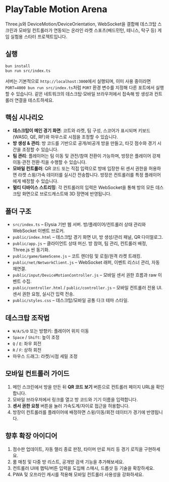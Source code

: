 # PlayTable Motion Arena

Three.js와 DeviceMotion/DeviceOrientation, WebSocket을 결합해 데스크탑 스크린과 모바일 컨트롤러가 연동되는 온라인 라켓 스포츠(배드민턴, 테니스, 탁구 등) 게임 실험용 스타터 프로젝트입니다.

## 실행

```bash
bun install
bun run src/index.ts
```

서버는 기본적으로 `http://localhost:3000`에서 실행되며, 이미 사용 중이라면 `PORT=4000 bun run src/index.ts`처럼 `PORT` 환경 변수를 지정해 다른 포트에서 실행할 수 있습니다. 같은 네트워크의 데스크탑·모바일 브라우저에서 접속해 방 생성과 컨트롤러 연결을 테스트하세요.

## 핵심 시나리오

- **데스크탑이 메인 경기 화면**: 코트와 라켓, 팀 구성, 스코어가 표시되며 키보드(WASD, QE, RF)와 마우스로 시점을 조정할 수 있습니다.
- **방 생성 & 관리**: 방 코드를 기반으로 공개/비공개 방을 만들고, 타깃 점수와 경기 시간을 조정할 수 있습니다.
- **팀 관리**: 플레이어는 팀 이동 및 관전/참여 전환이 가능하며, 방장은 플레이어 강제 이동·관전 전환·킥을 수행할 수 있습니다.
- **모바일 컨트롤러**: QR 코드 또는 직접 입력으로 방에 입장한 뒤 센서 권한을 허용하면 라켓 스윙/가속 데이터를 실시간 전송합니다. 방장은 컨트롤러를 특정 플레이어에게 배정할 수 있습니다.
- **멀티 디바이스 스트리밍**: 각 컨트롤러의 입력은 WebSocket을 통해 방의 모든 데스크탑 화면으로 브로드캐스트돼 3D 장면에 반영됩니다.

## 폴더 구조

- `src/index.ts` – Elysia 기반 웹 서버. 방/플레이어/컨트롤러 상태 관리와 WebSocket 이벤트 브로커.
- `public/index.html` – 데스크탑 경기 화면 UI, 방 생성/관리 패널, QR 다이얼로그.
- `public/app.js` – 클라이언트 상태 머신. 방 참여, 팀 관리, 컨트롤러 배정, Three.js 씬 동기화.
- `public/game/GameScene.js` – 코트 렌더링 및 로컬/원격 라켓 트래킹.
- `public/net/NetworkClient.js` – WebSocket 래퍼, 이벤트 리스너 관리, 자동 재연결.
- `public/input/DeviceMotionController.js` – 모바일 센서 권한 흐름과 raw 이벤트 수집.
- `public/controller.html` / `public/controller.js` – 모바일 컨트롤러 전용 UI. 센서 권한 요청, 실시간 입력 전송.
- `public/styles.css` – 데스크탑/모바일 공통 다크 테마 스타일.

## 데스크탑 조작법

- `W/A/S/D` 또는 방향키: 플레이어 위치 이동
- `Space` / `Shift`: 높이 조정
- `Q` / `E`: 좌우 회전
- `R` / `F`: 상하 회전
- 마우스 드래그: 라켓/시점 세밀 조정

## 모바일 컨트롤러 가이드

1. 메인 스크린에서 방을 만든 뒤 **QR 코드 보기** 버튼으로 컨트롤러 페이지 URL을 확인합니다.
2. 모바일 브라우저에서 링크를 열고 방 코드와 기기 이름을 입력합니다.
3. **센서 권한 요청** 버튼을 눌러 가속도계/자이로 접근을 허용합니다.
4. 방장이 컨트롤러를 플레이어에 배정하면 스윙/이동/회전 데이터가 경기에 반영됩니다.

## 향후 확장 아이디어

1. 점수판 업데이트, 자동 랠리 종료 판정, 타이머 만료 처리 등 경기 로직을 구현하세요.
2. 룸 매칭 및 다중 방 리스트, 공개방 검색 기능을 추가해보세요.
3. 컨트롤러 UI에 햅틱/버튼 입력을 도입해 스매시, 드롭샷 등 기술을 확장하세요.
4. PWA 및 오프라인 캐시를 적용해 모바일 컨트롤러 사용성을 강화하세요.
